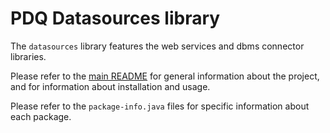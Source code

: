 # PDQ Datasources library

The `datasources` library features the web services and dbms connector libraries.

Please refer to the [main README](../README.md) for general information about the project, and for information about installation and usage.

Please refer to the `package-info.java` files  for specific information about each package.
